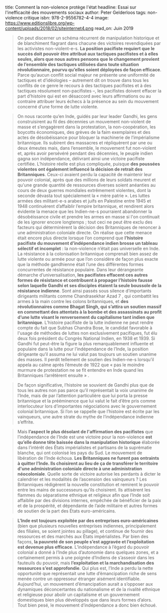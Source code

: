 title: Comment la non-violence protège l'état
headline: Essai sur l'inefficacité des mouvements sociaux
author: Peter Gelderloos
tags: non-violence
      critique
isbn: 978-2-9556782-4-4
image: https://www.editionslibre.org/wp-content/uploads/2018/02/siteinternet4.png
read_on: Juin 2019

> On peut discerner un schéma récurrent de manipulation historique et de blanchiment flagrant dans chacune des victoires revendiquées par les activistes non-violent-e-s. **La position pacifiste requiert que le succès doit pouvoir être attribué aux tactiques pacifistes et à elles seules, alors que nous autres pensons que le changement provient de l’ensemble des tactiques utilisées dans toute situation révolutionnaire, pourvu qu’elles soient déployées de façon efficace**. Parce qu’aucun conflit social majeur ne présente une uniformité de tactiques et d’idéologies – autrement dit on trouve dans tous les conflits de ce genre le recours à des tactiques pacifistes et à des tactiques résolument non-pacifistes –, les pacifistes doivent effacer la part d’histoire qui est en désaccord avec leurs affirmations ou au contraire attribuer leurs échecs à la présence au sein du mouvement concerné d’une forme de lutte violente.

> On nous raconte qu’en Inde, guidés par leur leader Gandhi, les gens construisirent au fil des décennies un mouvement non-violent de masse et s’engagèrent dans la protestation, la non-coopération, les boycotts économiques, des grèves de la faim exemplaires et des actes de désobéissance pour bloquer la machinerie de l’impérialisme britannique. Ils subirent des massacres et répliquèrent par une ou deux émeutes mais, dans l’ensemble, le mouvement fut non-violent et, après avoir persévéré pendant des décennies, le peuple indien gagna son indépendance, délivrant ainsi une victoire pacifiste certifiée. L’histoire réelle est plus compliquée, puisque **des poussées violentes ont également influencé la décision de retrait des Britanniques**. Ceux-ci avaient perdu la capacité de maintenir leur pouvoir colonial, après que des millions de leurs soldats meurent et qu'une grande quantité de ressources diverses soient anéanties au cours de deux guerres mondiales extrêmement violentes, dont la seconde dévasta tout spécialement la « mère patrie ». Les luttes armées des militant-e-s arabes et juifs en Palestine entre 1945 et 1948 continuèrent d’affaiblir l’empire britannique, et rendirent alors évidente la menace que les Indien-ne-s pourraient abandonner la désobéissance civile et prendre les armes en masse si l'on continuait de les ignorer encore longtemps ; tout ceci ne peut être exclu des facteurs qui déterminèrent la décision des Britanniques de renoncer à une administration coloniale directe.
> On réalise que cette menace était encore plus directe lorsque l’on comprend que **l’histoire pacifiste du mouvement d’indépendance indien brosse un tableau sélectif et incomplet** : la non-violence n’était pas universelle en Inde. La résistance à la colonisation britannique comprenait bien assez de lutte violente ou armée pour que l’on considère de façon plus exacte que la méthode gandhienne était l’une des différentes formes concurrentes de résistance populaire. Dans leur dérangeante démarche d’universalisation, **les pacifistes effacent ces autres formes de résistance et contribuent à propager l’histoire fausse selon laquelle Gandhi et ses disciples étaient la seule boussole de la résistance indienne**. Sont ainsi passés sous silence d’importants dirigeants militants comme Chandrasekhar Azad 7 , qui combattit les armes à la main contre les colons britanniques, et **des révolutionnaires comme Bhagat Singh, qui s’attira un soutien massif en commettant des attentats à la bombe et des assassinats au profit d’une lutte visant le renversement du capitalisme tant indien que britannique**.
> L’histoire pacifiste de la lutte indienne ne peut rendre compte du fait que Subhas Chandra Bose, le candidat favorable à l'usage de méthodes de luttes non exclusivement pacifiques, fut élu deux fois président du Congrès National Indien, en 1938 et 1939. Si Gandhi fut peut-être la figure la plus remarquablement influente et populaire dans la lutte pour l’indépendance de l’Inde, la position dirigeante qu’il assuma ne lui valut pas toujours un soutien unanime des masses. Il perdit tellement de soutien des Indien-ne-s lorsqu’il appela au calme après l’émeute de 1922 que « pas le moindre murmure de protestation ne se fit entendre en Inde quand les Britanniques l’arrêtèrent ensuite » .

> De façon significative, l’histoire se souvient de Gandhi plus que de tous les autres non pas parce qu’il représentait la voix unanime de l’Inde, mais de par l’attention particulière que lui porta la presse britannique et la prééminence que lui valut le fait d’être pris comme interlocuteur lors d’importantes négociations avec le gouvernement colonial britannique. Si l’on se rappelle que l’histoire est écrite par les vainqueurs, une autre strate du mythe de l’indépendance indienne s’effrite.

> Mais **l’aspect le plus désolant de l'affirmation des pacifistes** que l’indépendance de l’Inde est une victoire pour la non-violence **est qu’elle donne tête baissée dans la manipulation historique** élaborée dans l’intérêt des États impérialistes et partisans de la suprématie blanche, qui ont colonisé les pays du Sud. Le mouvement de libération de l’Inde échoua. **Les Britanniques ne furent pas ontraints à quitter l’Inde. Ils choisirent au lieu de ça de transférer le territoire d'une administration coloniale directe à une administration néocoloniale**. Quelle sorte de victoire autorise les perdants à dicter le calendrier et les modalités de l’ascension des vainqueurs ? Les Britanniques rédigèrent la nouvelle constitution et remirent le pouvoir entre les mains de successeurs qu’ils choisirent. Ils attisèrent les flammes du séparatisme ethnique et religieux afin que l’Inde soit affaiblie par des divisions internes, empêchée de bénéficier de la paix et de la prospérité, et dépendante de l’aide militaire et autres formes de soutien de la part des États euro-américains.

> **L’Inde est toujours exploitée par des entreprises euro-américaines** (bien que plusieurs nouvelles entreprises indiennes, principalement des filiales, se soient jointes au pillage), et continue de fournir des ressources et des marchés aux États impérialistes. Par bien des façons, **la pauvreté de son peuple s’est aggravée et l’exploitation est devenue plus efficace**. L’indépendance à l’égard du pouvoir colonial a donné à l’Inde plus d’autonomie dans quelques zones, et a certainement permis à une poignée d’Indiens de s’asseoir dans les fauteuils du pouvoir, mais **l’exploitation et la marchandisation des ressources s’est approfondie**. Qui plus est, l’Inde a perdu la nette opportunité que représentait une lutte d’émancipation riche de sens menée contre un oppresseur étranger aisément identifiable. Aujourd’hui, un mouvement d’émancipation aurait a s’opposer aux dynamiques déconcertantes du nationalisme et de la rivalité ethnique et religieuse pour abolir un capitalisme et un gouvernement domestiques bien plus développés que dans leurs formes d’alors. Tout bien pesé, le mouvement d’indépendance a donc bien échoué.

